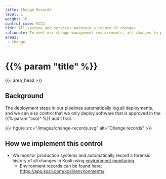 ```yaml
---
title: Change Records
level: 1
weight: 10
control_code: KCC1
tldr: All systems and services maintain a record of changes
rationale: To meet our change management requirements, all changes to production systems are recorded permanently
areas: 
 - change
---
```


# {{% param "title" %}}
{{< area_head >}}

## Background

The deployment steps in our pipelines automatically log all deployments, and we can also control that we only deploy software that is approved in the {{% param "csor"  %}} audit trail.

{{< figure src="/images/change-records.svg" alt="Change records" >}}

## How we implement this control

* We monitor production systems and automatically record a forensic history of all changes in Kosli using [environment monitoring](https://docs.kosli.com/getting_started/environments/)
    * Environment records can be found here: https://app.kosli.com/kosli/environments/
